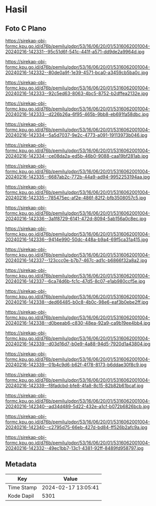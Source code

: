 # Hasil

## Foto C Plano

https://sirekap-obj-formc.kpu.go.id/d76b/pemilu/pdpr/53/16/06/20/01/5316062001004-20240216-142331--95c51d6f-541c-441f-a571-dd9de2a9964d.jpg

https://sirekap-obj-formc.kpu.go.id/d76b/pemilu/pdpr/53/16/06/20/01/5316062001004-20240216-142332--80de0a9f-1e39-4571-bca0-a3459cb5ba0c.jpg

https://sirekap-obj-formc.kpu.go.id/d76b/pemilu/pdpr/53/16/06/20/01/5316062001004-20240216-142333--92c5ed63-8063-4bc5-8752-b2dffea2132e.jpg

https://sirekap-obj-formc.kpu.go.id/d76b/pemilu/pdpr/53/16/06/20/01/5316062001004-20240216-142333--d226b26a-6f95-465b-9bb8-eb691fa58dbc.jpg

https://sirekap-obj-formc.kpu.go.id/d76b/pemilu/pdpr/53/16/06/20/01/5316062001004-20240216-142334--5a5d7037-9e2c-4773-a091-19113973b046.jpg

https://sirekap-obj-formc.kpu.go.id/d76b/pemilu/pdpr/53/16/06/20/01/5316062001004-20240216-142334--ce08da2a-ed5b-46b0-9088-caa19bf281ab.jpg

https://sirekap-obj-formc.kpu.go.id/d76b/pemilu/pdpr/53/16/06/20/01/5316062001004-20240216-142335--6687ab2c-772b-44a9-ad94-9952253194aa.jpg

https://sirekap-obj-formc.kpu.go.id/d76b/pemilu/pdpr/53/16/06/20/01/5316062001004-20240216-142335--785475ec-af2e-486f-82f2-bfb3508057c5.jpg

https://sirekap-obj-formc.kpu.go.id/d76b/pemilu/pdpr/53/16/06/20/01/5316062001004-20240216-142336--3a1f8729-6141-472d-8094-5ab156a0c8ec.jpg

https://sirekap-obj-formc.kpu.go.id/d76b/pemilu/pdpr/53/16/06/20/01/5316062001004-20240216-142336--9414e990-50dc-448a-b9a4-69f5ca31a415.jpg

https://sirekap-obj-formc.kpu.go.id/d76b/pemilu/pdpr/53/16/06/20/01/5316062001004-20240216-142337--123ccc0e-b7b7-467c-ad1c-b6866f32a8a2.jpg

https://sirekap-obj-formc.kpu.go.id/d76b/pemilu/pdpr/53/16/06/20/01/5316062001004-20240216-142337--6ca74d6b-fc1c-47d5-8c07-e1ab980ccf5e.jpg

https://sirekap-obj-formc.kpu.go.id/d76b/pemilu/pdpr/53/16/06/20/01/5316062001004-20240216-142338--ded66485-b0c8-4b0c-98e6-eaf3b0ebe2ff.jpg

https://sirekap-obj-formc.kpu.go.id/d76b/pemilu/pdpr/53/16/06/20/01/5316062001004-20240216-142338--d0beeab6-c830-48ea-92a9-ca9b19ee4bb4.jpg

https://sirekap-obj-formc.kpu.go.id/d76b/pemilu/pdpr/53/16/06/20/01/5316062001004-20240216-142339--d03d16d7-b0e9-4a88-94d5-7920d1a43804.jpg

https://sirekap-obj-formc.kpu.go.id/d76b/pemilu/pdpr/53/16/06/20/01/5316062001004-20240216-142339--01b4c9d6-b62f-4f78-8173-b6ddae30f8c9.jpg

https://sirekap-obj-formc.kpu.go.id/d76b/pemilu/pdpr/53/16/06/20/01/5316062001004-20240216-142339--f8fadcbd-bfe8-4fa8-8c15-82b82b61bcaf.jpg

https://sirekap-obj-formc.kpu.go.id/d76b/pemilu/pdpr/53/16/06/20/01/5316062001004-20240216-142340--ad34d489-5d22-432e-a1cf-b072b6826bcb.jpg

https://sirekap-obj-formc.kpu.go.id/d76b/pemilu/pdpr/53/16/06/20/01/5316062001004-20240216-142340--c2795d75-66eb-427d-bd84-ff526b2afc9a.jpg

https://sirekap-obj-formc.kpu.go.id/d76b/pemilu/pdpr/53/16/06/20/01/5316062001004-20240216-142332--49ec1bb7-13c1-4381-92ff-8489fd958797.jpg


## Metadata

| Key        | Value               |
| ---------- | ------------------- |
| Time Stamp | 2024-02-17 13:05:41 |
| Kode Dapil | 5301                |



